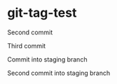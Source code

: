 # git-tag-test

Second commit

Third commit

Commit into staging branch

Second commit into staging branch
